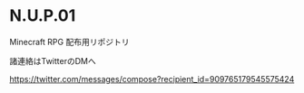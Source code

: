 # N.U.P.01
Minecraft RPG 配布用リポジトリ

諸連絡はTwitterのDMへ

https://twitter.com/messages/compose?recipient_id=909765179545575424
